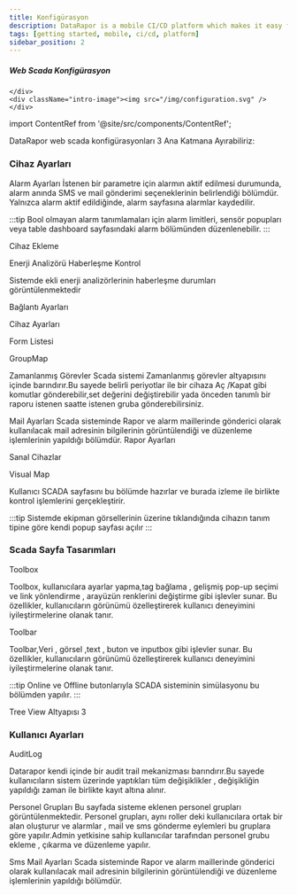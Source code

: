 ```yaml
---
title: Konfigürasyon
description: DataRapor is a mobile CI/CD platform which makes it easy for you to manage the lifecycle of your mobile applications.
tags: [getting started, mobile, ci/cd, platform]
sidebar_position: 2
---
```


 <section class="intro-visual">
    <div class="intro-text">
        <h5 class="intro-visual-header">Web Scada Konfigürasyon</h5>
         
    </div>
    <div className="intro-image"><img src="/img/configuration.svg" /></div>
</section>


 
import ContentRef from '@site/src/components/ContentRef';




DataRapor web scada konfigürasyonları 3 Ana Katmana Ayırabiliriz:

### Cihaz Ayarları



<ContentRef url="/">
  Alarm Ayarları
</ContentRef>
İstenen bir parametre için alarmın aktif edilmesi durumunda, alarm anında SMS ve mail gönderimi seçeneklerinin belirlendiği bölümdür. Yalnızca alarm aktif edildiğinde, alarm sayfasına alarmlar kaydedilir.

:::tip
Bool olmayan alarm tanımlamaları için alarm limitleri, sensör popupları veya table dashboard sayfasındaki alarm bölümünden düzenlenebilir.
:::

<ContentRef url="/">Cihaz Ekleme</ContentRef>

<ContentRef url="/">Enerji Analizörü Haberleşme Kontrol</ContentRef>

Sistemde ekli enerji analizörlerinin haberleşme durumları görüntülenmektedir

<ContentRef url="/">Bağlantı Ayarları</ContentRef>
 

<ContentRef url="/">Cihaz Ayarları</ContentRef>


<ContentRef url="/">Form Listesi</ContentRef>


<ContentRef url="/">GroupMap</ContentRef>


<ContentRef url="/">Zamanlanmış Görevler</ContentRef>
Scada sistemi Zamanlanmış görevler altyapısını içinde barındırır.Bu sayede belirli periyotlar ile bir cihaza Aç /Kapat gibi komutlar gönderebilir,set değerini değiştirebilir yada önceden tanımlı bir raporu istenen saatte istenen gruba gönderebilirsiniz.

<ContentRef url="/">Mail Ayarları</ContentRef>
Scada sisteminde Rapor ve alarm maillerinde gönderici olarak kullanılacak mail adresinin bilgilerinin görüntülendiği ve düzenleme işlemlerinin yapıldığı bölümdür.
<ContentRef url="/">Rapor Ayarları</ContentRef>


<ContentRef url="/">Sanal Cihazlar</ContentRef>


<ContentRef url="/">Visual Map</ContentRef>

Kullanıcı SCADA sayfasını bu bölümde hazırlar ve burada izleme ile birlikte kontrol işlemlerini gerçekleştirir.

:::tip
Sistemde ekipman görsellerinin üzerine tıklandığında cihazın tanım tipine göre kendi popup sayfası açılır
 :::
### Scada Sayfa Tasarımları




<ContentRef url="/">Toolbox</ContentRef>


Toolbox, kullanıcılara ayarlar yapma,tag bağlama , gelişmiş pop-up seçimi ve link yönlendirme , arayüzün renklerini değiştirme gibi işlevler sunar. Bu özellikler, kullanıcıların görünümü özelleştirerek kullanıcı deneyimini iyileştirmelerine olanak tanır.



<ContentRef url="/">Toolbar</ContentRef>

Toolbar,Veri  , görsel ,text , buton ve inputbox gibi işlevler sunar. Bu özellikler, kullanıcıların görünümü özelleştirerek kullanıcı deneyimini iyileştirmelerine olanak tanır.

:::tip
Online ve Offline butonlarıyla SCADA sisteminin simülasyonu bu bölümden yapılır.
 :::


<ContentRef url="/">Tree View Altyapısı</ContentRef>
3




###

### Kullanıcı Ayarları



<ContentRef url="/">AuditLog</ContentRef>

Datarapor kendi içinde bir audit  trail  mekanizması barındırır.Bu sayede kullanıcıların sistem üzerinde yaptıkları tüm değişiklikler , değişikliğin yapıldığı zaman ile birlikte kayıt altına alınır.

<ContentRef url="/"> Personel Grupları</ContentRef>
Bu sayfada sisteme  eklenen personel grupları görüntülenmektedir. Personel grupları, aynı roller deki kullanıcılara ortak bir alan oluşturur ve alarmlar , mail ve sms gönderme eylemleri bu gruplara göre yapılır.Admin yetkisine sahip kullanıcılar tarafından  personel grubu ekleme , çıkarma ve düzenleme yapılır. 

<ContentRef url="/">Sms Mail Ayarları</ContentRef>
 Scada sisteminde Rapor ve alarm maillerinde gönderici olarak kullanılacak mail adresinin bilgilerinin görüntülendiği ve düzenleme işlemlerinin yapıldığı bölümdür.

